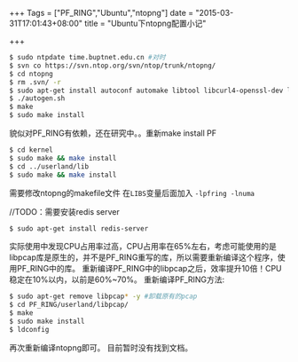 +++
Tags = ["PF_RING","Ubuntu","ntopng"]
date = "2015-03-31T17:01:43+08:00"
title = "Ubuntu下ntopng配置小记"

+++
```bash
$ sudo ntpdate time.buptnet.edu.cn #对时
$ svn co https://svn.ntop.org/svn/ntop/trunk/ntopng/
$ cd ntopng
$ rm .svn/ -r
$ sudo apt-get install autoconf automake libtool libcurl4-openssl-dev libsqlite3-dev libpcap-dev libcairo2-dev libpango1.0-dev libxml2-dev libnuma-dev
$ ./autogen.sh
$ make 
$ sudo make install
```
貌似对PF_RING有依赖，还在研究中。。重新make install PF
```bash
$ cd kernel
$ sudo make && make install
$ cd ../userland/lib
$ sudo make && make install
```

需要修改ntopng的makefile文件
在`LIBS`变量后面加入 `-lpfring -lnuma`

//TODO：需要安装redis server
```bash
$ sudo apt-get install redis-server
```

实际使用中发现CPU占用率过高，CPU占用率在65%左右，考虑可能使用的是libpcap库是原生的，并不是PF_RING重写的库，所以需要重新编译这个程序，使用PF_RING中的库。
重新编译PF_RING中的libpcap之后，效率提升10倍！CPU稳定在10%以内，以前是60%~70%。
重新编译PF_RING方法:
```bash
$ sudo apt-get remove libpcap* -y #卸载原有的pcap
$ cd PF_RING/userland/libpcap/
$ make 
$ sudo make install
$ ldconfig
```
再次重新编译ntopng即可。
目前暂时没有找到文档。
